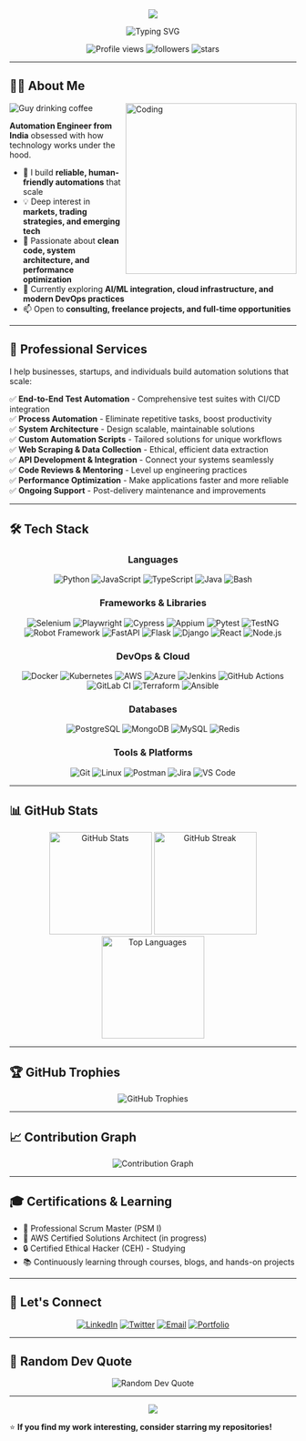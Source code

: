 <!-- Header Banner -->
<div align="center">
  <img src="https://capsule-render.vercel.app/api?type=waving&color=gradient&customColorList=6,11,20&height=200&section=header&text=Anuj%20Goel&fontSize=80&fontAlignY=35&animation=twinkling&fontColor=fff" />
</div>

<!-- Typing Animation -->
<p align="center">
  <img src="https://readme-typing-svg.demolab.com?font=Fira+Code&size=22&duration=3000&pause=1000&color=00D9FF&center=true&vCenter=true&multiline=false&width=600&lines=Automation+Engineer+%7C+Tech+Enthusiast;Building+Scalable+Solutions;Full-Stack+%2B+DevOps+%2B+Testing" alt="Typing SVG" />
</p>

<!-- Profile Views & Stats Badges -->
<p align="center">
  <img src="https://komarev.com/ghpvc/?username=toanujgoel&label=Profile%20Views&color=blueviolet&style=for-the-badge" alt="Profile views" />
  <img src="https://img.shields.io/github/followers/toanujgoel?label=Followers&style=for-the-badge&color=blue" alt="followers" />
  <img src="https://img.shields.io/github/stars/toanujgoel?label=Stars&style=for-the-badge&color=yellow" alt="stars" />
</p>

---

## 👨‍💻 About Me

<img align="right" alt="Coding" width="300" src="https://i.giphy.com/media/v1.Y2lkPTc5MGI3NjExcmh3dXVqenFoejVqOWdrdnIxdW9hNnBkbXlwcG9qZ2ZoNHZsNGl3YyZlcD12MV9pbnRlcm5hbF9naWZfYnlfaWQmY3Q9Zw/qgQUggAC3Pfv687qPC/giphy.gif">

![Guy drinking coffee](https://media.giphy.com/media/v1.Y2lkPTc5MGI3NjExYzV6dGZvOWJkZDR3YnR5aGt6Y3N4MHRwOGY0b3JhbWNqMnQ3eWhkMCZlcD12MV9pbnRlcm5hbF9naWZfYnlfaWQmY3Q9Zw/13CoXDiaCcCoyk/giphy.gif)

**Automation Engineer from India** obsessed with how technology works under the hood.

- 🔧 I build **reliable, human-friendly automations** that scale
- 💡 Deep interest in **markets, trading strategies, and emerging tech**
- 🚀 Passionate about **clean code, system architecture, and performance optimization**
- 🎯 Currently exploring **AI/ML integration, cloud infrastructure, and modern DevOps practices**
- 📫 Open to **consulting, freelance projects, and full-time opportunities**

---

## 💼 Professional Services

I help businesses, startups, and individuals build automation solutions that scale:

✅ **End-to-End Test Automation** - Comprehensive test suites with CI/CD integration  
✅ **Process Automation** - Eliminate repetitive tasks, boost productivity  
✅ **System Architecture** - Design scalable, maintainable solutions  
✅ **Custom Automation Scripts** - Tailored solutions for unique workflows  
✅ **Web Scraping & Data Collection** - Ethical, efficient data extraction  
✅ **API Development & Integration** - Connect your systems seamlessly  
✅ **Code Reviews & Mentoring** - Level up engineering practices  
✅ **Performance Optimization** - Make applications faster and more reliable  
✅ **Ongoing Support** - Post-delivery maintenance and improvements  

---

## 🛠️ Tech Stack

<div align="center">

### Languages
![Python](https://img.shields.io/badge/Python-3776AB?style=for-the-badge&logo=python&logoColor=white)
![JavaScript](https://img.shields.io/badge/JavaScript-F7DF1E?style=for-the-badge&logo=javascript&logoColor=black)
![TypeScript](https://img.shields.io/badge/TypeScript-007ACC?style=for-the-badge&logo=typescript&logoColor=white)
![Java](https://img.shields.io/badge/Java-ED8B00?style=for-the-badge&logo=openjdk&logoColor=white)
![Bash](https://img.shields.io/badge/Bash-4EAA25?style=for-the-badge&logo=gnu-bash&logoColor=white)

### Frameworks & Libraries
![Selenium](https://img.shields.io/badge/Selenium-43B02A?style=for-the-badge&logo=selenium&logoColor=white)
![Playwright](https://img.shields.io/badge/Playwright-2EAD33?style=for-the-badge&logo=playwright&logoColor=white)
![Cypress](https://img.shields.io/badge/Cypress-17202C?style=for-the-badge&logo=cypress&logoColor=white)
![Appium](https://img.shields.io/badge/Appium-662d91?style=for-the-badge&logo=appium&logoColor=white)
![Pytest](https://img.shields.io/badge/Pytest-0A9EDC?style=for-the-badge&logo=pytest&logoColor=white)
![TestNG](https://img.shields.io/badge/TestNG-FF6C37?style=for-the-badge&logo=testng&logoColor=white)
![Robot Framework](https://img.shields.io/badge/Robot%20Framework-000000?style=for-the-badge&logo=robot-framework&logoColor=white)
![FastAPI](https://img.shields.io/badge/FastAPI-009688?style=for-the-badge&logo=fastapi&logoColor=white)
![Flask](https://img.shields.io/badge/Flask-000000?style=for-the-badge&logo=flask&logoColor=white)
![Django](https://img.shields.io/badge/Django-092E20?style=for-the-badge&logo=django&logoColor=white)
![React](https://img.shields.io/badge/React-20232A?style=for-the-badge&logo=react&logoColor=61DAFB)
![Node.js](https://img.shields.io/badge/Node.js-339933?style=for-the-badge&logo=nodedotjs&logoColor=white)

### DevOps & Cloud
![Docker](https://img.shields.io/badge/Docker-2496ED?style=for-the-badge&logo=docker&logoColor=white)
![Kubernetes](https://img.shields.io/badge/Kubernetes-326CE5?style=for-the-badge&logo=kubernetes&logoColor=white)
![AWS](https://img.shields.io/badge/AWS-232F3E?style=for-the-badge&logo=amazon-aws&logoColor=white)
![Azure](https://img.shields.io/badge/Azure-0078D4?style=for-the-badge&logo=microsoft-azure&logoColor=white)
![Jenkins](https://img.shields.io/badge/Jenkins-D24939?style=for-the-badge&logo=jenkins&logoColor=white)
![GitHub Actions](https://img.shields.io/badge/GitHub_Actions-2088FF?style=for-the-badge&logo=github-actions&logoColor=white)
![GitLab CI](https://img.shields.io/badge/GitLab_CI-FC6D26?style=for-the-badge&logo=gitlab&logoColor=white)
![Terraform](https://img.shields.io/badge/Terraform-7B42BC?style=for-the-badge&logo=terraform&logoColor=white)
![Ansible](https://img.shields.io/badge/Ansible-EE0000?style=for-the-badge&logo=ansible&logoColor=white)

### Databases
![PostgreSQL](https://img.shields.io/badge/PostgreSQL-316192?style=for-the-badge&logo=postgresql&logoColor=white)
![MongoDB](https://img.shields.io/badge/MongoDB-47A248?style=for-the-badge&logo=mongodb&logoColor=white)
![MySQL](https://img.shields.io/badge/MySQL-4479A1?style=for-the-badge&logo=mysql&logoColor=white)
![Redis](https://img.shields.io/badge/Redis-DC382D?style=for-the-badge&logo=redis&logoColor=white)

### Tools & Platforms
![Git](https://img.shields.io/badge/Git-F05032?style=for-the-badge&logo=git&logoColor=white)
![Linux](https://img.shields.io/badge/Linux-FCC624?style=for-the-badge&logo=linux&logoColor=black)
![Postman](https://img.shields.io/badge/Postman-FF6C37?style=for-the-badge&logo=postman&logoColor=white)
![Jira](https://img.shields.io/badge/Jira-0052CC?style=for-the-badge&logo=jira&logoColor=white)
![VS Code](https://img.shields.io/badge/VS_Code-007ACC?style=for-the-badge&logo=visual-studio-code&logoColor=white)

</div>

---

## 📊 GitHub Stats

<div align="center">
  <img src="https://github-readme-stats.vercel.app/api?username=toanujgoel&show_icons=true&theme=tokyonight&hide_border=true&bg_color=0D1117&title_color=00D9FF&icon_color=00D9FF" alt="GitHub Stats" height="180"/>
  <img src="https://github-readme-streak-stats.herokuapp.com/?user=toanujgoel&theme=tokyonight&hide_border=true&background=0D1117&ring=00D9FF&fire=00D9FF&currStreakLabel=00D9FF" alt="GitHub Streak" height="180"/>
</div>

<div align="center">
  <img src="https://github-readme-stats.vercel.app/api/top-langs/?username=toanujgoel&layout=compact&theme=tokyonight&hide_border=true&bg_color=0D1117&title_color=00D9FF" alt="Top Languages" height="180"/>
</div>

---

## 🏆 GitHub Trophies

<div align="center">
  <img src="https://github-profile-trophy.vercel.app/?username=toanujgoel&theme=tokyonight&no-frame=true&no-bg=true&column=7" alt="GitHub Trophies" />
</div>

---

## 📈 Contribution Graph

<div align="center">
  <img src="https://github-readme-activity-graph.vercel.app/graph?username=toanujgoel&bg_color=0D1117&color=00D9FF&line=00D9FF&point=FFFFFF&hide_border=true" alt="Contribution Graph" />
</div>

---

## 🎓 Certifications & Learning

- 🏅 Professional Scrum Master (PSM I)
- 📜 AWS Certified Solutions Architect (in progress)
- 🔒 Certified Ethical Hacker (CEH) - Studying
- 📚 Continuously learning through courses, blogs, and hands-on projects

---

## 🤝 Let's Connect

<div align="center">

[![LinkedIn](https://img.shields.io/badge/LinkedIn-0077B5?style=for-the-badge&logo=linkedin&logoColor=white)](https://linkedin.com/in/anujgoel)
[![Twitter](https://img.shields.io/badge/Twitter-1DA1F2?style=for-the-badge&logo=twitter&logoColor=white)](https://twitter.com/toanujgoel)
[![Email](https://img.shields.io/badge/Email-D14836?style=for-the-badge&logo=gmail&logoColor=white)](mailto:anuj@example.com)
[![Portfolio](https://img.shields.io/badge/Portfolio-000000?style=for-the-badge&logo=About.me&logoColor=white)](https://anujgoel.dev)

</div>

---

## 💭 Random Dev Quote

<div align="center">
  <img src="https://quotes-github-readme.vercel.app/api?type=horizontal&theme=tokyonight" alt="Random Dev Quote" />
</div>

---

<div align="center">
  <img src="https://capsule-render.vercel.app/api?type=waving&color=gradient&customColorList=6,11,20&height=100&section=footer" />
</div>

⭐ **If you find my work interesting, consider starring my repositories!**
